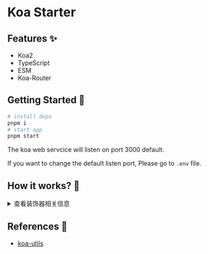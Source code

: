 # Koa Starter 

## Features ✨

- Koa2
- TypeScript
- ESM
- Koa-Router

## Getting Started 🚀

```bash
# install deps
pnpm i
# start app
pnpm start
```

The koa web servcice will listen on port 3000 default.

If you want to change the default listen port, Please go to `.env` file.

## How it works? 📝
<details>
<summary>查看装饰器相关信息</summary>

### 在 koa 中使用装饰器

我们知道，可以使用 `koa-router` 来描述一个路由：

```ts
router.get('/', (ctx) => {})
```

而装饰器要做的事情，其实就是将 `@GET` 以及其函数，转换为上文的写法

核心的代码其实就是：
```ts
// 从元数据中获取 path、method、handler
const path: string = Reflect.getMetadata('path', target.prototype, key)
const method: Methods = Reflect.getMetadata('method', target.prototype, key)
const handler: any = target.prototype[key]
const middlewares: any[] = Reflect.getMetadata('middlewares', target.prototype, key) || []
if (path && method) {
  const prefixCoverPath = prefix === '/' ? path : `${prefix}${path}`
  // 转换为这个 router['GET']('xxxxxx') 的写法
  if (middlewares.length)
    router[method](prefixCoverPath, ...middlewares, handler)
  else
    router[method](prefixCoverPath, handler)

}
```

### 注意

核心的逻辑就是通过获取 class 中的所有的方法，然后遍历，通过装饰器挂载到 `koa-router` 中
不过由于用到了 `class.prototype` 获取所有的实例方法，所以，如果 class 中的方法是静态方法，那么就会收取不到，而且只能在 `tsconfig.compilerOptions.target = 'es5'` 的时候才能用，因为 es5 实现 class 是直接将实例属性和方法挂载到了 object 上面
</details>

## References 🔗

- [koa-utils](https://github.com/TTiip/koa-utils)
